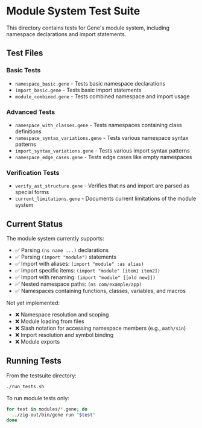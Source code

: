 # Module System Test Suite

This directory contains tests for Gene's module system, including namespace declarations and import statements.

## Test Files

### Basic Tests
- `namespace_basic.gene` - Tests basic namespace declarations
- `import_basic.gene` - Tests basic import statements
- `module_combined.gene` - Tests combined namespace and import usage

### Advanced Tests
- `namespace_with_classes.gene` - Tests namespaces containing class definitions
- `namespace_syntax_variations.gene` - Tests various namespace syntax patterns
- `import_syntax_variations.gene` - Tests various import syntax patterns
- `namespace_edge_cases.gene` - Tests edge cases like empty namespaces

### Verification Tests
- `verify_ast_structure.gene` - Verifies that ns and import are parsed as special forms
- `current_limitations.gene` - Documents current limitations of the module system

## Current Status

The module system currently supports:
- ✅ Parsing `(ns name ...)` declarations
- ✅ Parsing `(import "module")` statements
- ✅ Import with aliases: `(import "module" :as alias)`
- ✅ Import specific items: `(import "module" [item1 item2])`
- ✅ Import with renaming: `(import "module" [[old new]])`
- ✅ Nested namespace paths: `(ns com/example/app)`
- ✅ Namespaces containing functions, classes, variables, and macros

Not yet implemented:
- ❌ Namespace resolution and scoping
- ❌ Module loading from files
- ❌ Slash notation for accessing namespace members (e.g., `math/sin`)
- ❌ Import resolution and symbol binding
- ❌ Module exports

## Running Tests

From the testsuite directory:
```bash
./run_tests.sh
```

To run module tests only:
```bash
for test in modules/*.gene; do
  ../zig-out/bin/gene run "$test"
done
```